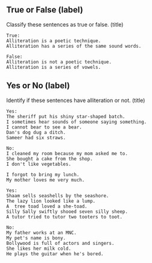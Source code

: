 ## True or False (label)

Classify these sentences as true or false. (title)
```
True:
Alliteration is a poetic technique.
Alliteration has a series of the same sound words.

False:
Alliteration is not a poetic technique.
Alliteration is a series of vowels.
```

## Yes or No (label)

Identify if these sentences have alliteration or not. (title)
```
Yes:
The sheriff put his shiny star-shaped batch.
I sometimes hear sounds of someone saying something.
I cannot bear to see a bear.
Dan's dog dug a ditch.
Sameer had six straws.

No:
I cleaned my room because my mom asked me to.
She bought a cake from the shop.
I don't like vegetables.

I forgot to bring my lunch.
My mother loves me very much.
```

```
Yes:
Shaam sells seashells by the seashore.
The lazy lion looked like a lump.
A  tree toad loved a she-toad.
Silly Sally swiftly shooed seven silly sheep.
A tutor tried to tutor two tooters to toot.

No:
My father works at an MNC.
My pet's name is bony.
Bollywood is full of actors and singers.
She likes her milk cold.
He plays the guitar when he's bored.
```